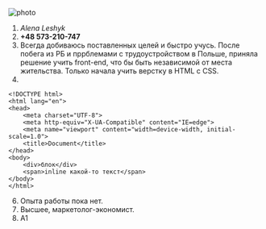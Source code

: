 ![photo](../photo_2022-06-03_21-36-43.jpg "My photo")
1. *Alena Leshyk*
2. **+48 573-210-747**
3. Всегда добиваюсь поставленных целей и быстро учусь. После побега из РБ и пррблемами с трудоустройством в Польше, приняла решение учить front-end, что бы быть независимой от места жительства.
Только начала учить верстку в HTML с CSS.
5. 
```
<!DOCTYPE html>
<html lang="en">
<head>
    <meta charset="UTF-8">
    <meta http-equiv="X-UA-Compatible" content="IE=edge">
    <meta name="viewport" content="width=device-width, initial-scale=1.0">
    <title>Document</title>
</head>
<body>
    <div>блок</div>
    <span>inline какой-то текст</span>
</body>
</html>
```
6. Опыта работы пока нет.
7. Высшее, маркетолог-экономист.
8. А1